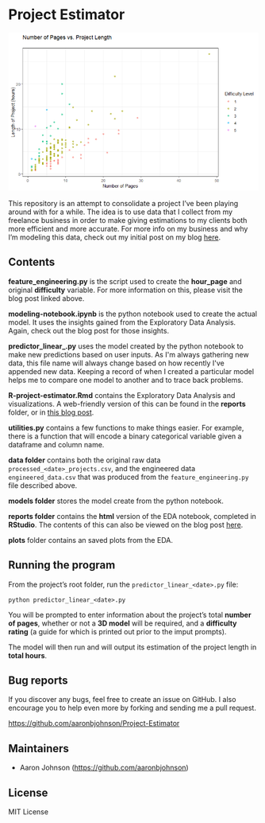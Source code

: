 # Project Estimator

![Caption for the picture.](/plots/plot.png)

This repository is an attempt to consolidate a project I’ve been  playing around with for a while. The idea is to use data that I collect from my freelance business in order to make giving estimations to my clients both more efficient and more accurate. For more info on my business and why I’m modeling this data, check out my initial post on my blog [here](https://aaronbjohnson.github.io/first-post.html).

## Contents

**feature_engineering.py** is the script used to create the **hour_page** and original **difficulty** variable. For more information on this, please visit the blog post linked above.

**modeling-notebook.ipynb** is the python notebook used to create the actual model. It uses the insights gained from the Exploratory Data Analysis. Again, check out the blog post for those insights.

**predictor_linear_<date>.py** uses the model created by the python notebook to make new predictions based on user inputs. As I'm always gathering new data, this file name will always change based on how recently I've appended new data. Keeping a record of when I created a particular model helps me to compare one model to another and to trace back problems.

**R-project-estimator.Rmd** contains the Exploratory Data Analysis and visualizations. A web-friendly version of this can be found in the **reports** folder, or in [this blog post](https://aaronbjohnson.github.io/project-estimator-continued-using-r.html).

**utilities.py** contains a few functions to make things easier. For example, there is a function that will encode a binary categorical variable given a dataframe and column name.

**data folder** contains both the original raw data `processed_<date>_projects.csv`, and the engineered data `engineered_data.csv` that was produced from the `feature_engineering.py` file described above.

**models folder** stores the model create from the python notebook.

**reports folder** contains the **html** version of the EDA notebook, completed in **RStudio**. The contents of this can also be viewed on the blog post [here](https://aaronbjohnson.github.io/project-estimator-continued-using-r.html).

**plots** folder contains an saved plots from the EDA.




## Running the program

From the project’s root folder, run the `predictor_linear_<date>.py` file:

```console
python predictor_linear_<date>.py
```

You will be prompted to enter information about the project’s total **number of pages**, whether or not a **3D model** will be required, and a **difficulty rating** (a guide for which is printed out prior to the imput prompts).

The model will then run and will output its estimation of the project length in **total hours**.

## Bug reports

If you discover any bugs, feel free to create an issue on GitHub. I also
encourage you to help even more by forking and sending me a pull request.

https://github.com/aaronbjohnson/Project-Estimator

## Maintainers

* Aaron Johnson (https://github.com/aaronbjohnson)

## License

MIT License

